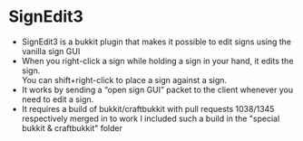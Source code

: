 SignEdit3
=========

* SignEdit3 is a bukkit plugin that makes it possible to edit signs using the vanilla sign GUI
* When you right-click a sign while holding a sign in your hand, it edits the sign.  
  You can shift+right-click to place a sign against a sign.  
* It works by sending a “open sign GUI” packet to the client whenever you need to edit a sign.  
* It requires a build of bukkit/craftbukkit with pull requests 1038/1345 respectively merged in to work
  I included such a build in the "special bukkit & craftbukkit" folder
  